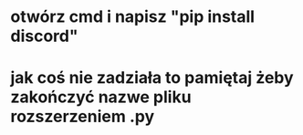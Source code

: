 # otwórz cmd i napisz "pip install discord"
# jak coś nie zadziała to pamiętaj żeby zakończyć nazwe pliku rozszerzeniem .py
